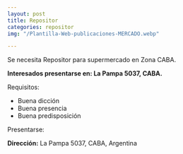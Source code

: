 ```yaml
---
layout: post
title: Repositor
categories: repositor
img: "/Plantilla-Web-publicaciones-MERCADO.webp"

---
```

Se necesita Repositor para supermercado en Zona CABA.

**Interesados presentarse en: La Pampa 5037, CABA.**

Requisitos:

* Buena dicción
* Buena presencia
* Buena predisposición

Presentarse:

**Dirección:** La Pampa 5037, CABA, Argentina